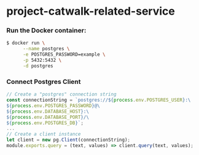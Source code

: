 # project-catwalk-related-service

### Run the Docker container:

```sh
$ docker run \
      --name postgres \
      -e POSTGRES_PASSWORD=example \
      -p 5432:5432 \
      -d postgres
```

<!-- docker exec -ti -u postgres postgres psql -->
<!-- CREATE USER postgres WITH PASSWORD 'example'; -->

### Connect Postgres Client

```js
// Create a "postgres" connection string
const connectionString = `postgres://${process.env.POSTGRES_USER}:\
${process.env.POSTGRES_PASSWORD}@\
${process.env.DATABASE_HOST}:\
${process.env.DATABASE_PORT}/\
${process.env.POSTGRES_DB}`;
...
// Create a client instance
let client = new pg.Client(connectionString);
module.exports.query = (text, values) => client.query(text, values);
```
